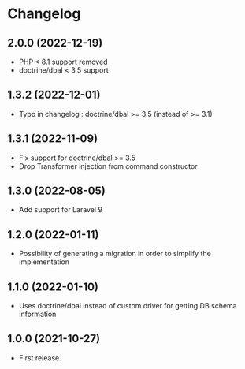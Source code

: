 Changelog
=========

2.0.0 (2022-12-19)
------------------

- PHP < 8.1 support removed
- doctrine/dbal < 3.5 support


1.3.2 (2022-12-01)
------------------

- Typo in changelog : doctrine/dbal >= 3.5 (instead of >= 3.1)


1.3.1 (2022-11-09)
------------------

- Fix support for doctrine/dbal >= 3.5
- Drop Transformer injection from command constructor


1.3.0 (2022-08-05)
------------------

- Add support for Laravel 9


1.2.0 (2022-01-11)
------------------

- Possibility of generating a migration in order to simplify the implementation


1.1.0 (2022-01-10)
------------------

- Uses doctrine/dbal instead of custom driver for getting DB schema information


1.0.0 (2021-10-27)
------------------

- First release.
